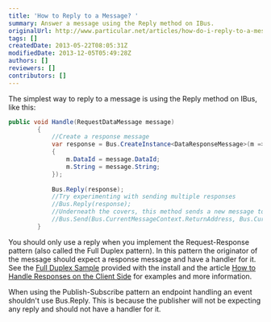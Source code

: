 ```yaml
---
title: 'How to Reply to a Message? '
summary: Answer a message using the Reply method on IBus.
originalUrl: http://www.particular.net/articles/how-do-i-reply-to-a-message
tags: []
createdDate: 2013-05-22T08:05:31Z
modifiedDate: 2013-12-05T05:49:28Z
authors: []
reviewers: []
contributors: []
---
```


The simplest way to reply to a message is using the Reply method on IBus, like this:


```C#
public void Handle(RequestDataMessage message)
        {
            //Create a response message
            var response = Bus.CreateInstance<DataResponseMessage>(m => 
            { 
                m.DataId = message.DataId;
                m.String = message.String;
            });
            
            Bus.Reply(response); 
            //Try experimenting with sending multiple responses
            //Bus.Reply(response); 
            //Underneath the covers, this method sends a new message to the return address on the message being handled.
            //Bus.Send(Bus.CurrentMessageContext.ReturnAddress, Bus.CurrentMessageContext.Id, responseMessage);
        }
```

 You should only use a reply when you implement the Request-Response pattern (also called the Full Duplex pattern). In this pattern the originator of the message should expect a response message and have a handler for it. See the [Full Duplex Sample](http://www.particular.net/articles/full-duplex-sample-v3) provided with the install and the article [How to Handle Responses on the Client Side](how-do-i-handle-responses-on-the-client-side.md) for examples and more information.

When using the Publish-Subscribe pattern an endpoint handling an event shouldn't use Bus.Reply. This is because the publisher will not be expecting any reply and should not have a handler for it.

